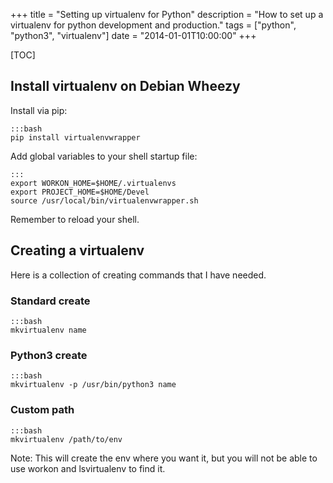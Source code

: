 +++
title = "Setting up virtualenv for Python"
description = "How to set up a virtualenv for python development and production."
tags = ["python", "python3", "virtualenv"]
date = "2014-01-01T10:00:00"
+++

[TOC]

## Install virtualenv on Debian Wheezy

Install via pip:

    :::bash
    pip install virtualenvwrapper

Add global variables to your shell startup file:

    :::
    export WORKON_HOME=$HOME/.virtualenvs
    export PROJECT_HOME=$HOME/Devel
    source /usr/local/bin/virtualenvwrapper.sh

Remember to reload your shell.


## Creating a virtualenv
Here is a collection of creating commands that I have needed.

### Standard create

    :::bash
    mkvirtualenv name

### Python3 create

    :::bash
    mkvirtualenv -p /usr/bin/python3 name

### Custom path

    :::bash
    mkvirtualenv /path/to/env

Note: This will create the env where you want it, but you will not be able to use workon and lsvirtualenv to find it.
